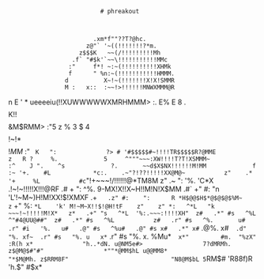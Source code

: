                               # phreakout



                            .xm*f""??T?@hc.
                          z@"` '~((!!!!!!!?*m.
                        z$$$K   ~~(/!!!!!!!!!Mh
                      .f` "#$k'`~~\!!!!!!!!!!!MMc
                     :"     f*! ~:~(!!!!!!!!!!XHMk
                     f      " %n:~(!!!!!!!!!!!HMMM.
                    d          X~!~(!!!!!!!X!X!SMMR
                    M :   x::  :~~!>!!!!!!MNWXMMM@R
 n                  E ' *  ueeeeiu(!!XUWWWWWXMRHMMM>                :.
 E%                 E  8 .$$$$$$$$K!!$$$$$$$$&M$RMM>               :"5
z  %                3  $ 4$$$$$$$$!~!*$$$$$$$$!$MM$               :" `
K   ":              ?> # '#$$$$$#~!!!!TR$$$$$R?@MME              z   R
?     %.             5     ^"""~~~:XW!!!!T?T!XSMMM~            :^    J
 ".    ^s             ?.       ~~d$X$NX!!!!!!M!MM             f     :~
  '+.    #L            *c:.    .~"?!??!!!!!XX@M@~           z"    .*
    '+     %L           #c`"!+~~~!/!!!!!!@*TM8M            z"    .~
      ":    '%.         'C*X  .!~!~!!!!!X!!!@RF         .#     +
        ":    ^%.        9-MX!X!!X~H!!M!N!X$MM        .#`    +"
          #:    "n       'L'!~M~)H!M!XX!$!XMXF      .+`   .z"
            #:    ":      R *H$@@$H$*@$@$@$%M~     z`    +"
              %:   `*L    'k' M!~M~X!!$!@H!tF    z"    z"
                *:   ^*L   "k ~~~!~!!!!!M!X*   z*   .+"
                  "s   ^*L  '%:.~~~:!!!!XH"  z#   .*"
                    #s   ^%L  ^"#4@UU@##"  z#   .*"
                      #s   ^%L           z#   .r"
                        #s   ^%.       u#   .r"
                          #i   '%.   u#   .@"
                            #s   ^%u#   .@"
                              #s x#   .*"
                               x#`  .@%.
                             x#`  .d"  "%.
                           xf~  .r" #s   "%.
                     u   x*`  .r"     #s   "%.  x.
                     %Mu*`  x*"         #m.  "%zX"
                     :R(h x*              "h..*dN.
                   u@NM5e#>                 7?dMRMh.
                 z$@M@$#"#"                 *""*@MM$hL
               u@@MM8*                          "*$M@Mh.
             z$RRM8F"                             "N8@M$bL
            5`RM$#                                  'R88f)R
            'h.$"                                     #$x*

